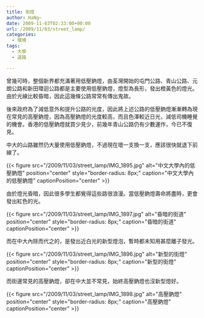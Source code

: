 ```yaml
---
title: 街燈
author: HaNg~
date: 2009-11-03T02:33:00+00:00
url: /2009/11/03/street_lamp/
categories:
  - 環境
tags:
  - 大學
  - 道路

---
```

曾幾可時，整個新界都充滿著用低壓鈉燈，由荃灣開始的屯門公路、青山公路、元朗公路和新田環迴公路都是主要使用低壓鈉燈，燈型為長形，發出橙黃色的燈光。由於光線比較昏暗，因此這幾條公路常常有傳出鬼故。

後來政府為了減低意外和提升公路的光度，因此將上述公路的低壓鈉燈漸漸轉為現在常見的高壓鈉燈，因為高壓鈉燈的光度較高，而且色澤較近日光，減低司機睡覺的機會。香港的低壓鈉燈就買少見少，前幾年青山公路仍有少數運作，今已不復見。

中大的山路雖然仍大量使用低壓鈉燈，不過現在壞一支換一支，應該很快就退下前線了。

{{< figure src="/2009/11/03/street_lamp/IMG_1895.jpg" alt="中文大學內的低壓鈉燈" position="center" style="border-radius: 8px;" caption="中文大學內的低壓鈉燈" captionPosition="center" >}}

由於燈光昏暗，因此很多學生都覺得這些路很浪漫。當低壓鈉燈壽命將盡時，更會發出紅色的光。

{{< figure src="/2009/11/03/street_lamp/IMG_1897.jpg" alt="昏暗的街道" position="center" style="border-radius: 8px;" caption="昏暗的街道" captionPosition="center" >}}

<!--more-->

而在中大內除而代之的，是發出近白光的新型燈泡，暫時都未知用甚麼離子發光。

{{< figure src="/2009/11/03/street_lamp/IMG_1896.jpg" alt="新型的街燈" position="center" style="border-radius: 8px;" caption="新型的街燈" captionPosition="center" >}}

而街邊常見的高壓鈉燈，卻在中大並不常見，始終高壓鈉燈也沒新型燈好。

{{< figure src="/2009/11/03/street_lamp/IMG_1898.jpg" alt="高壓鈉燈" position="center" style="border-radius: 8px;" caption="高壓鈉燈" captionPosition="center" >}}